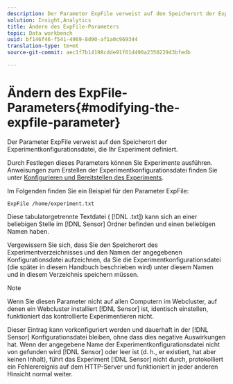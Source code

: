 ```yaml
---
description: Der Parameter ExpFile verweist auf den Speicherort der Experimentkonfigurationsdatei, die Ihr Experiment definiert.
solution: Insight,Analytics
title: Ändern des ExpFile-Parameters
topic: Data workbench
uuid: bf146f46-f541-4969-8d90-af1a0c969344
translation-type: tm+mt
source-git-commit: aec1f7b14198cdde91f61d490a235022943bfedb

---
```



# Ändern des ExpFile-Parameters{#modifying-the-expfile-parameter}

Der Parameter ExpFile verweist auf den Speicherort der Experimentkonfigurationsdatei, die Ihr Experiment definiert.

Durch Festlegen dieses Parameters können Sie Experimente ausführen. Anweisungen zum Erstellen der Experimentkonfigurationsdatei finden Sie unter [Konfigurieren und Bereitstellen des Experiments](../../../home/c-undst-ctrld-exp/t-crt-ctrld-exp/c-cnfg-dply-exp.md#concept-50f1de0242904698937bb72b3ea1b429).

Im Folgenden finden Sie ein Beispiel für den Parameter ExpFile:

```
ExpFile /home/experiment.txt
```

Diese tabulatorgetrennte Textdatei ( [!DNL .txt]) kann sich an einer beliebigen Stelle im [!DNL Sensor] Ordner befinden und einen beliebigen Namen haben.

Vergewissern Sie sich, dass Sie den Speicherort des Experimentverzeichnisses und den Namen der angegebenen Konfigurationsdatei aufzeichnen, da Sie die Experimentkonfigurationsdatei (die später in diesem Handbuch beschrieben wird) unter diesem Namen und in diesem Verzeichnis speichern müssen.

>[!NOTE]
>
>Wenn Sie diesen Parameter nicht auf allen Computern im Webcluster, auf denen ein Webcluster installiert [!DNL Sensor] ist, identisch einstellen, funktioniert das kontrollierte Experimentieren nicht.

Dieser Eintrag kann vorkonfiguriert werden und dauerhaft in der [!DNL Sensor] Konfigurationsdatei bleiben, ohne dass dies negative Auswirkungen hat. Wenn der angegebene Name der Experimentkonfigurationsdatei nicht von gefunden wird [!DNL Sensor] oder leer ist (d. h., er existiert, hat aber keinen Inhalt), führt das Experiment [!DNL Sensor] nicht durch, protokolliert ein Fehlerereignis auf dem HTTP-Server und funktioniert in jeder anderen Hinsicht normal weiter.
